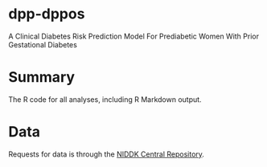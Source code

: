 # dpp-dppos
A Clinical Diabetes Risk Prediction Model For Prediabetic Women With Prior Gestational Diabetes

# Summary
The R code for all analyses, including R Markdown output.

# Data
Requests for data is through the [NIDDK Central Repository](https://repository.niddk.nih.gov/studies/dpp/).

